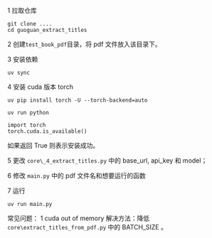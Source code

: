 1   拉取仓库
```
git clone ....
cd guoguan_extract_titles
```

2   创建`test_book_pdf`目录，将 pdf 文件放入该目录下。


3   安装依赖
```
uv sync
```

4   安装 cuda 版本 torch
```
uv pip install torch -U --torch-backend=auto
```

```
uv run python

import torch
torch.cuda.is_available()
```
如果返回 True 则表示安装成功。

5   更改 `core\_4_extract_titles.py` 中的 base_url, api_key 和 model；

6   修改 `main.py` 中的 pdf 文件名和想要运行的函数

7   运行
```
uv run main.py
```

常见问题：
1 cuda out of memory
解决方法：降低 `core\extract_titles_from_pdf.py` 中的 BATCH_SIZE 。

